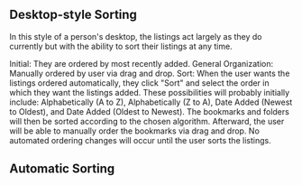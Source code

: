 ## Desktop-style Sorting
In this style of a person's desktop, the listings act largely as they do currently but with the ability to sort their listings at any time.

Initial: They are ordered by most recently added.
General Organization: Manually ordered by user via drag and drop.
Sort:
When the user wants the listings ordered automatically, they click "Sort" and select the order in which they want the listings added. These possibilities will probably initially include: Alphabetically (A to Z), Alphabetically (Z to A), Date Added (Newest to Oldest), and Date Added (Oldest to Newest). The bookmarks and folders will then be sorted according to the chosen algorithm.
Afterward, the user will be able to manually order the bookmarks via drag and drop. No automated ordering changes will occur until the user sorts the listings.


## Automatic Sorting
